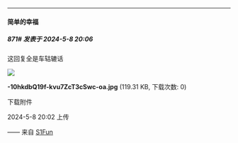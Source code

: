 ﻿
*****

####  简单的幸福  
##### 871#       发表于 2024-5-8 20:06

这回复全是车轱辘话

<img src="https://img.saraba1st.com/forum/202405/08/200200i6r93766jsz7seyd.jpg" referrerpolicy="no-referrer">

<strong>-10hkdbQ19f-kvu7ZcT3cSwc-oa.jpg</strong> (119.31 KB, 下载次数: 0)

下载附件

2024-5-8 20:02 上传

—— 来自 [S1Fun](https://s1fun.koalcat.com)

